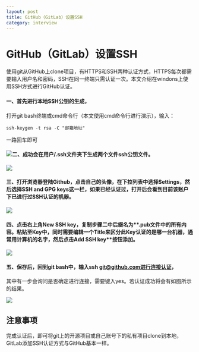 ```yaml
---
layout: post
title: GitHub（GitLab）设置SSH
category: interview
---
```



# GitHub（GitLab）设置SSH

使用git从GitHub上clone项目，有HTTPS和SSH两种认证方式，HTTPS每次都需要输入用户名和密码，SSH在同一终端只需认证一次。本文介绍在windons上使用SSH方式进行GitHub认证。



#### 一、首先进行本地SSH公钥的生成，

打开git bash终端或cmd命令行（本文使用cmd命令行进行演示），输入：

```shell
ssh-keygen -t rsa -C "邮箱地址"
```

一路回车即可

#### ![](D:\work\workSpace\laughitover.github.com\assets\images\2020\gitSSL\001.png)二、成功会在**用户**/.ssh文件夹下生成两个文件ssh公钥文件。

![](D:\work\workSpace\laughitover.github.com\assets\images\2020\gitSSL\002.png)

#### 三、打开浏览器登陆Github，点击自己的头像，在下拉列表中选择**Settings**，然后选择**SSH and GPG keys**这一栏，如果已经认证过，打开后会看到目前该账户下已进行过SSH认证的机器。

![](D:\work\workSpace\laughitover.github.com\assets\images\2020\gitSSL\003.png)

#### 四、点击右上角**New SSH key**，复制步骤二中后缀名为**.pub**文件中的所有内容。粘贴至Key中，同时需要编辑一个Title来区分此Key认证的是哪一台机器，通常用计算机的名字，然后点击**Add SSH key**按钮添加。

![](D:\work\workSpace\laughitover.github.com\assets\images\2020\gitSSL\004.png)

#### 五、保存后，回到git bash中，输入ssh git@github.com进行连接认证，

其中有一步会询问是否确定进行连接，需要键入yes。若认证成功将会有如图所示的结果。

![](D:\work\workSpace\laughitover.github.com\assets\images\2020\gitSSL\005.png)

## 注意事项

完成认证后，即可将git上的开源项目或自己账号下的私有项目clone到本地，GitLab添加SSH认证方式与GitHub基本一样。
